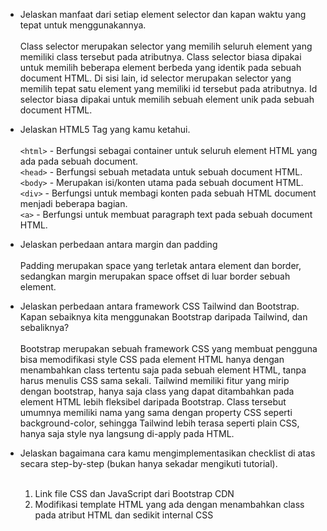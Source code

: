 - Jelaskan manfaat dari setiap element selector dan kapan waktu yang tepat untuk menggunakannya.
  <br><br>
  Class selector merupakan selector yang memilih seluruh element yang memiliki class tersebut pada atributnya. Class selector biasa dipakai untuk memilih beberapa element berbeda yang identik pada sebuah document HTML.
  Di sisi lain, id selector merupakan selector yang memilih tepat satu element yang memiliki id tersebut pada atributnya. Id selector biasa dipakai untuk memilih sebuah element unik pada sebuah document HTML.

- Jelaskan HTML5 Tag yang kamu ketahui.
  <br><br>
  `<html>` - Berfungsi sebagai container untuk seluruh element HTML yang ada pada sebuah document.
  <br>
  `<head>` - Berfungsi sebuah metadata untuk sebuah document HTML.
  <br>
  `<body>` - Merupakan isi/konten utama pada sebuah document HTML.
  <br>
  `<div>` - Berfungsi untuk membagi konten pada sebuah HTML document menjadi beberapa bagian.
  <br>
  `<a>` - Berfungsi untuk membuat paragraph text pada sebuah document HTML.

- Jelaskan perbedaan antara margin dan padding
  <br><br>
  Padding merupakan space yang terletak antara element dan border, sedangkan margin merupakan space offset di luar border sebuah element.

- Jelaskan perbedaan antara framework CSS Tailwind dan Bootstrap. Kapan sebaiknya kita menggunakan Bootstrap daripada Tailwind, dan sebaliknya?
  <br><br>
  Bootstrap merupakan sebuah framework CSS yang membuat pengguna bisa memodifikasi style CSS pada element HTML hanya dengan menambahkan class tertentu saja pada sebuah element HTML, tanpa harus menulis CSS sama sekali. Tailwind memiliki fitur yang mirip dengan bootstrap, hanya saja class yang dapat ditambahkan pada element HTML lebih fleksibel daripada Bootstrap. Class tersebut umumnya memiliki nama yang sama dengan property CSS seperti background-color, sehingga Tailwind lebih terasa seperti plain CSS, hanya saja style nya langsung di-apply pada HTML.

- Jelaskan bagaimana cara kamu mengimplementasikan checklist di atas secara step-by-step (bukan hanya sekadar mengikuti tutorial).
  <br><br>
  1. Link file CSS dan JavaScript dari Bootstrap CDN
  2. Modifikasi template HTML yang ada dengan menambahkan class pada atribut HTML dan sedikit internal CSS